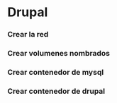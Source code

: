 # Drupal

### Crear la red

### Crear volumenes nombrados

### Crear contenedor de mysql

### Crear contenedor de drupal